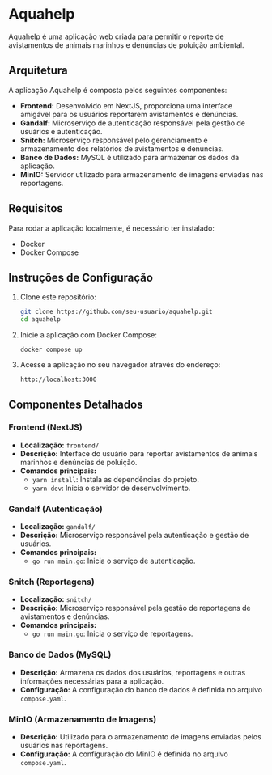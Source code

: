# Aquahelp

Aquahelp é uma aplicação web criada para permitir o reporte de avistamentos de animais marinhos e denúncias de poluição ambiental.

## Arquitetura

A aplicação Aquahelp é composta pelos seguintes componentes:

- **Frontend:** Desenvolvido em NextJS, proporciona uma interface amigável para os usuários reportarem avistamentos e denúncias.
- **Gandalf:** Microserviço de autenticação responsável pela gestão de usuários e autenticação.
- **Snitch:** Microserviço responsável pelo gerenciamento e armazenamento dos relatórios de avistamentos e denúncias.
- **Banco de Dados:** MySQL é utilizado para armazenar os dados da aplicação.
- **MinIO:** Servidor utilizado para armazenamento de imagens enviadas nas reportagens.

## Requisitos

Para rodar a aplicação localmente, é necessário ter instalado:

- Docker
- Docker Compose

## Instruções de Configuração

1. Clone este repositório:
    ```bash
    git clone https://github.com/seu-usuario/aquahelp.git
    cd aquahelp
    ```

2. Inicie a aplicação com Docker Compose:
    ```
    docker compose up
    ```

3. Acesse a aplicação no seu navegador através do endereço:
    ```
    http://localhost:3000
    ```

## Componentes Detalhados

### Frontend (NextJS)

- **Localização:** `frontend/`
- **Descrição:** Interface do usuário para reportar avistamentos de animais marinhos e denúncias de poluição.
- **Comandos principais:**
    - `yarn install`: Instala as dependências do projeto.
    - `yarn dev`: Inicia o servidor de desenvolvimento.

### Gandalf (Autenticação)

- **Localização:** `gandalf/`
- **Descrição:** Microserviço responsável pela autenticação e gestão de usuários.
- **Comandos principais:**
    - `go run main.go`: Inicia o serviço de autenticação.

### Snitch (Reportagens)

- **Localização:** `snitch/`
- **Descrição:** Microserviço responsável pela gestão de reportagens de avistamentos e denúncias.
- **Comandos principais:**
    - `go run main.go`: Inicia o serviço de reportagens.

### Banco de Dados (MySQL)

- **Descrição:** Armazena os dados dos usuários, reportagens e outras informações necessárias para a aplicação.
- **Configuração:** A configuração do banco de dados é definida no arquivo `compose.yaml`.

### MinIO (Armazenamento de Imagens)

- **Descrição:** Utilizado para o armazenamento de imagens enviadas pelos usuários nas reportagens.
- **Configuração:** A configuração do MinIO é definida no arquivo `compose.yaml`.
